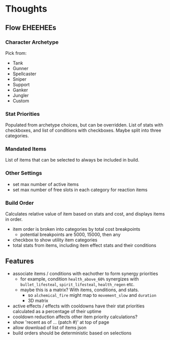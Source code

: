 
# Thoughts

## Flow EHEEHEEs

### Character Archetype
Pick from:
- Tank
- Gunner
- Spellcaster
- Sniper
- Support
- Ganker
- Jungler
- Custom

### Stat Priorities
Populated from archetype choices, but can be overridden.
List of stats with checkboxes, and list of conditions with checkboxes.
Maybe split into three categories.

### Mandated Items
List of items that can be selected to always be included in build.

### Other Settings
- set max number of active items
- set max number of free slots in each category for reaction items

### Build Order
Calculates relative value of item based on stats and cost, and displays items in order.
- item order is broken into categories by total cost breakpoints
    - potential breakpoints are 5000, 15000, then any
- checkbox to show utility item categories
- total stats from items, including item effect stats and their conditions

## Features
- associate items / conditions with eachother to form synergy priorities
    - for example, condition `health_above_60%` synergizes with `bullet_lifesteal`, `spirit_lifesteal`, `health_regen` etc.
    - maybe this is a matrix? With items, conditions, and stats.
        - so `alchemical_fire` might map to `movement_slow` and `duration`
        - 3D matrix
- active effects / effects with cooldowns have their stat priorities calculated as a percentage of their uptime
- cooldown reduction affects other item priority calculations?
- show 'recent as of ... (patch #)' at top of page
- allow download of list of items json
- build orders should be deterministic based on selections

